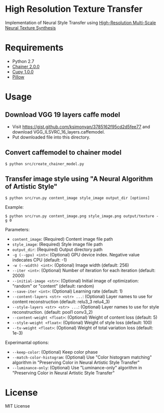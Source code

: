 # High Resolution Texture Transfer
Implementation of Neural Style Transfer using [High-Resolution Multi-Scale Neural Texture Synthesis](https://wxs.ca/research/multiscale-neural-synthesis/)

# Requirements

* Python 2.7
* [Chainer 2.0.0](http://chainer.org/)
* [Cupy 1.0.0](http://docs.cupy.chainer.org/en/stable/)
* [Pillow](https://pypi.python.org/pypi/Pillow/)

# Usage

## Download VGG 19 layers caffe model

* Visit https://gist.github.com/ksimonyan/3785162f95cd2d5fee77 and download VGG_ILSVRC_16_layers.caffemodel.
* Put downloaded file into this directory.

## Convert caffemodel to chainer model

```
$ python src/create_chainer_model.py
```

## Transfer image style using "A Neural Algorithm of Artistic Style"

```
$ python src/run.py content_image style_image output_dir [options]
```

Example:
```
$ python src/run.py content_image.png style_image.png output/texture -g 0
```

Parameters:

* `content_image`: (Required) Content image file path
* `style_image`: (Required) Style image file path
* `output_dir`: (Required) Output directory path
* `-g (--gpu) <int>`: (Optional) GPU device index. Negative value indecates CPU (default: -1)
* `-w (--width) <int>`: (Optional) Image width (default: 256)
* `--iter <int>`: (Optional) Number of iteration for each iteration (default: 2000)
* `--initial-image <str>`: (Optional) Initial image of optimization: "random" or "content" (default: random)
* `--save-iter <int>`: (Optional) Learning rate (default: 1)
* `--content-layers <str> <str> ...`: (Optional) Layer names to use for content reconstruction (default: relu3_3 relu4_3)
* `--style-layers <str> <str> ...`: (Optional) Layer names to use for style reconstruction. (default: pool1 conv3_2)
* `--content-weight <float>`: (Optional) Weight of content loss (default: 5)
* `--style-weight <float>`: (Optional) Weight of style loss (default: 100)
* `--tv-weight <float>`: (Optional) Weight of total variation loss (default: 1e-3)

Experimantal options:

* `--keep-color`: (Optional) Keep color phase
* `--match-color-histogram`: (Optional) Use "Color histogram matching" algorithm in "Preserving Color in Neural Artistic Style Transfer"
* `--luminance-only`: (Optional) Use "Luminance-only" algorithm in "Preserving Color in Neural Artistic Style Transfer"

# License

MIT License
